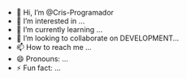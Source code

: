 - 👋 Hi, I’m @Cris-Programador
- 👀 I’m interested in ...
- 🌱 I’m currently learning ...
- 💞️ I’m looking to collaborate on DEVELOPMENT...
- 📫 How to reach me ...
- 😄 Pronouns: ...
- ⚡ Fun fact: ...

<!---
Cris-Programador/Cris-Programador is a ✨ special ✨ repository because its `README.md` (this file) appears on your GitHub profile.
You can click the Preview link to take a look at your changes.
--->
